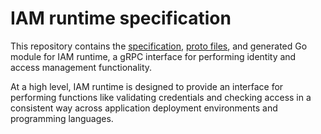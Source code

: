 # IAM runtime specification

This repository contains the [specification][spec], [proto files][proto], and generated Go module for IAM runtime, a gRPC interface for performing identity and access management functionality.

At a high level, IAM runtime is designed to provide an interface for performing functions like validating credentials and checking access in a consistent way across application deployment environments and programming languages.

[spec]: ./spec.md
[proto]: ./proto
